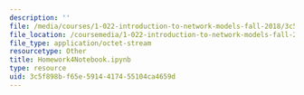 ```yaml
---
description: ''
file: /media/courses/1-022-introduction-to-network-models-fall-2018/3c5f898bf65e5914417455104ca4659d_Homework4Notebook.ipynb
file_location: /coursemedia/1-022-introduction-to-network-models-fall-2018/3c5f898bf65e5914417455104ca4659d_Homework4Notebook.ipynb
file_type: application/octet-stream
resourcetype: Other
title: Homework4Notebook.ipynb
type: resource
uid: 3c5f898b-f65e-5914-4174-55104ca4659d
---
```

